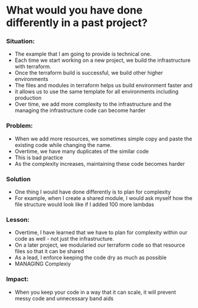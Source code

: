 # What would you have done differently in a past project?

### Situation:
- The example that I am going to provide is technical one. 
- Each time we start working on a new project, we build the infrastructure with terraform. 
- Once the terraform build is successful, we build other higher environments
- The files and modules in terraform helps us build environment faster and 
- it allows us to use the same template for all environments including production 
- Over time, we add more complexity to the infrastructure and the managing the infrastructure code can become harder

### Problem:
- When we add more resources, we sometimes simple copy and paste the existing code while changing the name. 
- Overtime, we have many duplicates of the similar code
- This is bad practice
- As the complexity increases, maintaining these code becomes harder

### Solution
- One thing I would have done differently is to plan for complexity
- For example, when I create a shared module, I would ask myself how the file structure would look like if I added 100 more lambdas

### Lesson:
- Overtime, I have learned that we have to plan for complexity within our code as well - not just the infrastructure.
- On a later project, we modularied our terraform code so that resource files so that it can be shared 
- As a lead, I enforce keeping the code dry as much as possible
- MANAGING Complexiy

### Impact:
- When you keep your code in a way that it can scale, it will prevent messy code and unnecessary band aids
